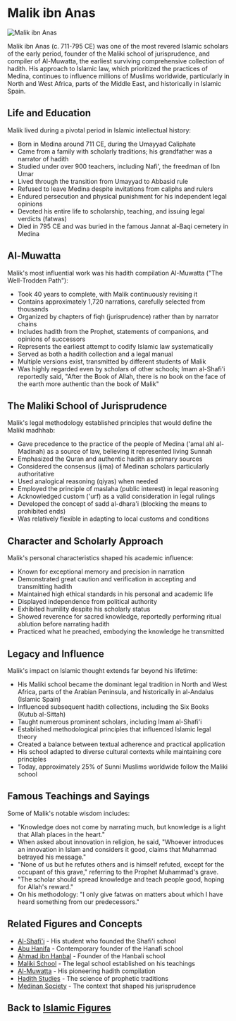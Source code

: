 # Malik ibn Anas

![Malik ibn Anas](../../images/malik_ibn_anas.jpg)

Malik ibn Anas (c. 711-795 CE) was one of the most revered Islamic scholars of the early period, founder of the Maliki school of jurisprudence, and compiler of Al-Muwatta, the earliest surviving comprehensive collection of hadith. His approach to Islamic law, which prioritized the practices of Medina, continues to influence millions of Muslims worldwide, particularly in North and West Africa, parts of the Middle East, and historically in Islamic Spain.

## Life and Education

Malik lived during a pivotal period in Islamic intellectual history:

- Born in Medina around 711 CE, during the Umayyad Caliphate
- Came from a family with scholarly traditions; his grandfather was a narrator of hadith
- Studied under over 900 teachers, including Nafi', the freedman of Ibn Umar
- Lived through the transition from Umayyad to Abbasid rule
- Refused to leave Medina despite invitations from caliphs and rulers
- Endured persecution and physical punishment for his independent legal opinions
- Devoted his entire life to scholarship, teaching, and issuing legal verdicts (fatwas)
- Died in 795 CE and was buried in the famous Jannat al-Baqi cemetery in Medina

## Al-Muwatta

Malik's most influential work was his hadith compilation Al-Muwatta ("The Well-Trodden Path"):

- Took 40 years to complete, with Malik continuously revising it
- Contains approximately 1,720 narrations, carefully selected from thousands
- Organized by chapters of fiqh (jurisprudence) rather than by narrator chains
- Includes hadith from the Prophet, statements of companions, and opinions of successors
- Represents the earliest attempt to codify Islamic law systematically
- Served as both a hadith collection and a legal manual
- Multiple versions exist, transmitted by different students of Malik
- Was highly regarded even by scholars of other schools; Imam al-Shafi'i reportedly said, "After the Book of Allah, there is no book on the face of the earth more authentic than the book of Malik"

## The Maliki School of Jurisprudence

Malik's legal methodology established principles that would define the Maliki madhhab:

- Gave precedence to the practice of the people of Medina ('amal ahl al-Madinah) as a source of law, believing it represented living Sunnah
- Emphasized the Quran and authentic hadith as primary sources
- Considered the consensus (ijma) of Medinan scholars particularly authoritative
- Used analogical reasoning (qiyas) when needed
- Employed the principle of maslaha (public interest) in legal reasoning
- Acknowledged custom ('urf) as a valid consideration in legal rulings
- Developed the concept of sadd al-dhara'i (blocking the means to prohibited ends)
- Was relatively flexible in adapting to local customs and conditions

## Character and Scholarly Approach

Malik's personal characteristics shaped his academic influence:

- Known for exceptional memory and precision in narration
- Demonstrated great caution and verification in accepting and transmitting hadith
- Maintained high ethical standards in his personal and academic life
- Displayed independence from political authority
- Exhibited humility despite his scholarly status
- Showed reverence for sacred knowledge, reportedly performing ritual ablution before narrating hadith
- Practiced what he preached, embodying the knowledge he transmitted

## Legacy and Influence

Malik's impact on Islamic thought extends far beyond his lifetime:

- His Maliki school became the dominant legal tradition in North and West Africa, parts of the Arabian Peninsula, and historically in al-Andalus (Islamic Spain)
- Influenced subsequent hadith collections, including the Six Books (Kutub al-Sittah)
- Taught numerous prominent scholars, including Imam al-Shafi'i
- Established methodological principles that influenced Islamic legal theory
- Created a balance between textual adherence and practical application
- His school adapted to diverse cultural contexts while maintaining core principles
- Today, approximately 25% of Sunni Muslims worldwide follow the Maliki school

## Famous Teachings and Sayings

Some of Malik's notable wisdom includes:

- "Knowledge does not come by narrating much, but knowledge is a light that Allah places in the heart."
- When asked about innovation in religion, he said, "Whoever introduces an innovation in Islam and considers it good, claims that Muhammad betrayed his message."
- "None of us but he refutes others and is himself refuted, except for the occupant of this grave," referring to the Prophet Muhammad's grave.
- "The scholar should spread knowledge and teach people good, hoping for Allah's reward."
- On his methodology: "I only give fatwas on matters about which I have heard something from our predecessors."

## Related Figures and Concepts

- [Al-Shafi'i](./shafii.md) - His student who founded the Shafi'i school
- [Abu Hanifa](./abu_hanifa.md) - Contemporary founder of the Hanafi school
- [Ahmad ibn Hanbal](./ahmad_ibn_hanbal.md) - Founder of the Hanbali school
- [Maliki School](../denominations/maliki.md) - The legal school established on his teachings
- [Al-Muwatta](../texts/muwatta.md) - His pioneering hadith compilation
- [Hadith Studies](../texts/hadith_introduction.md) - The science of prophetic traditions
- [Medinan Society](../history/medinan_period.md) - The context that shaped his jurisprudence

## Back to [Islamic Figures](./README.md)

